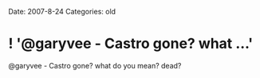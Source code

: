 Date: 2007-8-24
Categories: old

# ! '@garyvee - Castro gone?  what …'

@garyvee - Castro gone?  what do you mean?  dead?
